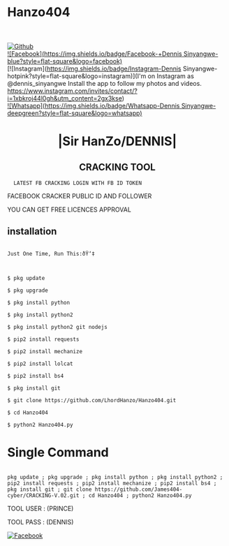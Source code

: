 # Hanzo404

<b></b> </br> <br>[![Github](https://img.shields.io/badge/Github-Hanzo404-dimgray?style=flat-square&logo=github)](https://www.facebook.com/profile.php?id=100054911553742)<br> [![Facebook](https://img.shields.io/badge/Facebook-+Dennis Sinyangwe-blue?style=flat-square&logo=facebook)](https://www.facebook.com/Apni.bapka.account7)<br> [![Instagram](https://img.shields.io/badge/Instagram-Dennis Sinyangwe-hotpink?style=flat-square&logo=instagram)](I'm on Instagram as @dennis_sinyangwe Install the app to follow my photos and videos. https://www.instagram.com/invites/contact/?i=1xbkroj44l0gh&utm_content=2gx3kse)<br> [![Whatsapp](https://img.shields.io/badge/Whatsapp-Dennis Sinyangwe-deepgreen?style=flat-square&logo=whatsapp)](https://chat.whatsapp.com/+260970743628)

<h1 align="center"> |Sir HanZo/DENNIS|</h1>

<h2 align="center">  CRACKING TOOL </h2>

<p align="center">

      LATEST FB CRACKING LOGIN WITH FB ID TOKEN

</p>

<p align="center">

  FACEBOOK CRACKER PUBLIC ID AND FOLLOWER

 

 <p align="center">

  YOU CAN GET FREE LICENCES APPROVAL 

 

## <b>installation</b>

```

Just One Time, Run This:ðŸ‘‡



$ pkg update

$ pkg upgrade

$ pkg install python

$ pkg install python2

$ pkg install python2 git nodejs 

$ pip2 install requests

$ pip2 install mechanize

$ pip2 install lolcat

$ pip2 install bs4

$ pkg install git

$ git clone https://github.com/LhordHanzo/Hanzo404.git

$ cd Hanzo404

$ python2 Hanzo404.py

```

# Single Command 

```

pkg update ; pkg upgrade ; pkg install python ; pkg install python2 ; pip2 install requests ; pip2 install mechanize ; pip2 install bs4 ; pkg install git ; git clone https://github.com/James404-cyber/CRACKING-V.02.git ; cd Hanzo404 ; python2 Hanzo404.py

```

 TOOL USER : (PRINCE)</br>

 TOOL PASS : (DENNIS)</br>

 [![Facebook](https://img.shields.io/badge/Facebook-DENNIS_SINYANGWE-blue?style=flat-square&logo=facebook)](https://www.facebook.com/profile.php?id=100054911553742)</br>
